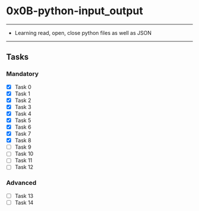 # 0x0B-python-input_output

---
* Learning read, open, close python files as well as JSON
---

## Tasks
### Mandatory
- [x] Task 0
- [x] Task 1
- [x] Task 2
- [x] Task 3
- [x] Task 4
- [x] Task 5
- [x] Task 6
- [x] Task 7
- [x] Task 8
- [ ] Task 9
- [ ] Task 10
- [ ] Task 11
- [ ] Task 12

### Advanced
- [ ] Task 13
- [ ] Task 14
